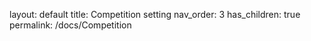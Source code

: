 layout: default
title: Competition setting
nav_order: 3
has_children: true
permalink: /docs/Competition